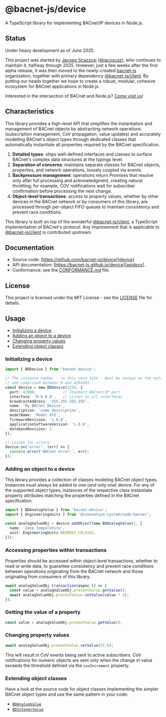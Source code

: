 
# @bacnet-js/device

A TypeScript library for implementing BACnet/IP devices in Node.js.

## Status

Under heavy development as of June 2025.

This project was started by [Jacopo Scazzosi] ([@jacoscaz]), who continues
to maintain it, halfway through 2025. However, just a few weeks after the first
alpha release, it was then moved to the newly-created [bacnet-js] organization,
together with primary dependency [@bacnet-js/client]. By putting our heads
together we hope to create a robust, modular, cohesive ecosystem for BACnet
applications in Node.js.

Interested in the intersection of BACnet and Node.js? [Come visit us][bacnet-js]!

## Characteristics

This library provides a high-level API that simplifies the instantiation and
management of BACnet objects by abstracting network operations (subscription
management, CoV propagation, value updates) and accurately modelling BACnet's
object types through dedicated classes that automatically instantiate all
properties required by the BACnet specification.

1. **Detailed types**: ships well-defined interfaces and classes to surface
   BACnet's complex data structures at the typings level.
2. **Separation of concerns**: maintains separate classes for BACnet objects,
   properties, and network operations, loosely coupled via events.
3. **Backpressure management**: operations return Promises that resolve only
   after full processing and acknowledgment, creating natural throttling; for 
   example, COV notifications wait for subscriber confirmation before processing
   the next change.
4. **Object-level transactions**: access to property values, whether by other 
   devices in the BACnet network or by consumers of this library, are processed
   through per-object FIFO queues to maintain consistency and prevent race 
   conditions.

This library is built on top of the wonderful [@bacnet-js/client], a TypeScript
implementation of BACnet's protocol. Any improvement that is applicable to 
[@bacnet-js/client] is contributed upstream.

## Documentation

- Source code: [https://github.com/bacnet-js/device][device]
- API documentation: [https://bacnet-js.github.io/device][apidocs].
- Conformance: see the [CONFORMANCE.md] file.

## License

This project is licensed under the MIT License - see the [LICENSE] file
for details.

## Usage

- [Initializing a device](#initializing-a-device)
- [Adding an object to a device](#adding-an-object-to-a-device)
- [Changing property values](#changing-property-values)
- [Extending object classes](#extending-object-classes)

### Initializing a device

```typescript
import { BDDevice } from 'bacnet-device';

// The instance number - in this case 1234 - must be unique on the network
// and comprised between 0 and 4194303.
const device = new BDDevice(1234, {
  port: 47808,            // Standard BACnet/IP port
  interface: '0.0.0.0',   // Listen on all interfaces
  broadcastAddress: '255.255.255.255',
  name: 'My BACnet Device',
  description: 'some description',
  modelName: 'Model XYZ',
  firmwareRevision: '1.0.0',
  applicationSoftwareVersion: '1.0.0',
  databaseRevision: 1
});

// Listen for errors
device.on('error', (err) => {
  console.error('BACnet error:', err);
});
```

### Adding an object to a device

This library provides a collection of classes modeling BACnet object types.
Instances must always be added to one (and only one) device. For any of the
supported object types, instances of the respective class instantiate property
attributes matching the properties defined in the BACnet specification.

```typescript
import { BDAnalogValue } from 'bacnet-device';
import { EngineeringUnits } from '@innovation-system/node-bacnet';

const analogValueObj = device.addObject(new BDAnalogValue(1, { 
  name: 'Zone Temperature', 
  unit: EngineeringUnits.DEGREES_CELSIUS,
}));
```

### Accessing properties within transactions

Properties should be accessed within object-level transactions, whether to
read or write data, to guarantee consistency and prevent race conditions
between operations originating from the BACnet network and those originating
from consumers of this library.

```typescript
await analogValueObj.transaction(async () => {
  const value = analogValueObj.presentValue.getValue();
  await analogValueObj.presentValue.setValue(value * 2);
});
```

### Getting the value of a property

```typescript
const value = analogValueObj.presentValue.getValue();
```

### Changing property values

```typescript 
await analogValueObj.presentValue.setValue(25.6);
```

This will result in CoV events being sent to active subscribers. CoV
notifications for numeric objects are sent only when the change in value
exceeds the threshold defined via the `covIncrement` property.

### Extending object classes

Have a look at the source code for object classes implementing the simpler
BACnet object types and use the same pattern in your code:

- [`BDAnalogValue`](https://github.com/bacnet-js/device/blob/main/src/objects/numeric/analogvalue.ts)
- [`BDIntegerValue`](https://github.com/bacnet-js/device/blob/main/src/objects/numeric/integervalue.ts)


[device]: https://github.com/bacnet-js/device
[apidocs]: https://bacnet-js.github.io/device
[bacnet-js]: https://github.com/bacnet-js
[Jacopo Scazzosi]: https://github.com/jacoscaz
[@jacoscaz]: https://github.com/jacoscaz
[@bacnet-js/client]: https://github.com/bacnet-js/node-bacnet
[LICENSE]: https://github.com/bacnet-js/device/blob/main/LICENSE
[CONFORMANCE.md]: https://github.com/bacnet-js/device/blob/main/CONFORMANCE.md
